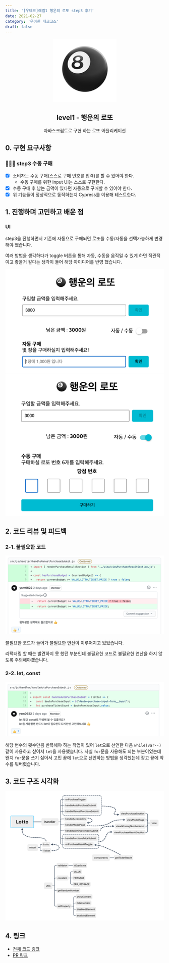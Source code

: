 ```yaml
---
title: '[우테코]레벨1 행운의 로또 step3 후기'
date: 2021-02-27
category: '우아한 테크코스'
draft: false
---
```


<p align="middle" >
  <img width="200px;" src="./images/lotto/lotto_ball.png"/>
</p>
<h2 align="middle">level1 - 행운의 로또</h2>
<p align="middle">자바스크립트로 구현 하는 로또 어플리케이션</p>

## 0. 구현 요구사항

### 🎯🎯🎯 step3 수동 구매

- [x] 소비자는 수동 구매(스스로 구매 번호를 입력)를 할 수 있어야 한다.
  - 수동 구매를 위한 input UI는 스스로 구현한다.
- [x] 수동 구매 후 남는 금액이 있다면 자동으로 구매할 수 있어야 한다.
- [x] 위 기능들이 정상적으로 동작하는지 Cypress를 이용해 테스트한다.

## 1. 진행하며 고민하고 배운 점

### UI

step3을 진행하면서 기존에 자동으로 구매되던 로또를 수동/자동을 선택가능하게 변경해야 했습니다.

여러 방법을 생각하다가 toggle 버튼을 통해 자동, 수동을 움직일 수 있게 하면 직관적이고 좋을거 같다는 생각이 들어 해당 아이디어를 반영 했습니다.

![](./images/lotto/step3-auto.png)
![](./images/lotto/step3-manual.png)

## 2. 코드 리뷰 및 피드백

### 2-1. 불필요한 코드

![](./images/lotto/step3-feedback1.png)

불필요한 코드가 들어가 불필요한 연산이 이루어지고 있었습니다.

리팩터링 할 때는 발견하지 못 했던 부분인데 불필요한 코드로 불필요한 연산을 하지 않도록 주의해야겠습니다.

### 2-2. let, const

![](./images/lotto/step3-feedback2.png)

해당 변수의 횟수만큼 반복해야 하는 작업이 있어 `let`으로 선언한 다음 `while(var--)` 같이 사용하고 싶어서 `let`을 사용했습니다. 사실 `for`문을 사용해도 되는 부분이었는데 왠지 `for`문을 쓰기 싫어서 고민 끝에 `let`으로 선언하는 방법을 생각했는데 장고 끝에 악수를 둬버렸습니다.

## 3. 코드 구조 시각화

![](./images/lotto/step3-visual.png)

## 4. 링크

- [전체 코드 링크](https://github.com/yujo11/javascript-lotto/tree/step3)
- [PR 링크](https://github.com/woowacourse/javascript-lotto/pull/57)
